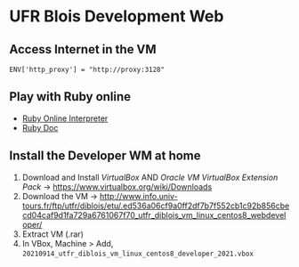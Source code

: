 # UFR Blois Development Web

## Access Internet in the VM

`ENV['http_proxy'] = "http://proxy:3128"`

## Play with Ruby online
- [Ruby Online Interpreter](https://replit.com/languages/ruby)
- [Ruby Doc](https://ruby-doc.org)

## Install the Developer WM at home

1. Download and Install *VirtualBox* AND *Oracle VM VirtualBox Extension Pack* -> https://www.virtualbox.org/wiki/Downloads
2. Download the VM -> http://www.info.univ-tours.fr/ftp/utfr/diblois/etu/.ed536a06cf9a0ff2df7b7f552cb1c92b856cbecd04caf9d1fa729a6761067f70_utfr_diblois_vm_linux_centos8_webdeveloper/
3. Extract VM (.rar)
4. In VBox, Machine > Add, `20210914_utfr_diblois_vm_linux_centos8_developer_2021.vbox`
